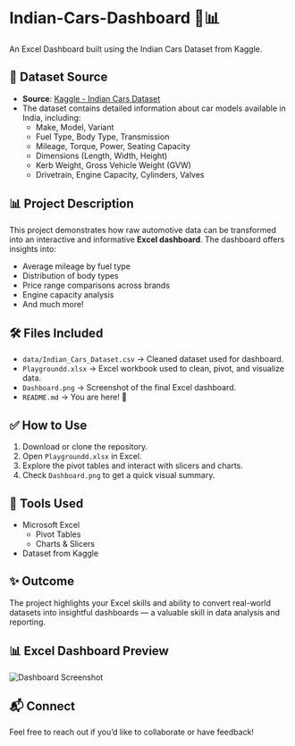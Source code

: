 # Indian-Cars-Dashboard 🚗📊

An Excel Dashboard built using the Indian Cars Dataset from Kaggle.

## 📂 Dataset Source

- **Source**: [Kaggle - Indian Cars Dataset](https://www.kaggle.com/datasets/medhekarabhinav5/indian-cars-dataset)
- The dataset contains detailed information about car models available in India, including:
  - Make, Model, Variant
  - Fuel Type, Body Type, Transmission
  - Mileage, Torque, Power, Seating Capacity
  - Dimensions (Length, Width, Height)
  - Kerb Weight, Gross Vehicle Weight (GVW)
  - Drivetrain, Engine Capacity, Cylinders, Valves

## 📊 Project Description

This project demonstrates how raw automotive data can be transformed into an interactive and informative **Excel dashboard**. The dashboard offers insights into:

- Average mileage by fuel type
- Distribution of body types
- Price range comparisons across brands
- Engine capacity analysis
- And much more!

## 🛠 Files Included

- `data/Indian_Cars_Dataset.csv` → Cleaned dataset used for dashboard.
- `Playgroundd.xlsx` → Excel workbook used to clean, pivot, and visualize data.
- `Dashboard.png` → Screenshot of the final Excel dashboard.
- `README.md` → You are here! 📖

## ✅ How to Use

1. Download or clone the repository.
2. Open `Playgroundd.xlsx` in Excel.
3. Explore the pivot tables and interact with slicers and charts.
4. Check `Dashboard.png` to get a quick visual summary.

## 📌 Tools Used

- Microsoft Excel
  - Pivot Tables
  - Charts & Slicers
- Dataset from Kaggle

## ✨ Outcome

The project highlights your Excel skills and ability to convert real-world datasets into insightful dashboards — a valuable skill in data analysis and reporting.

## 📊 Excel Dashboard Preview

![Dashboard Screenshot](Screenshot/Dashboard.png)


## 📬 Connect

Feel free to reach out if you’d like to collaborate or have feedback!


